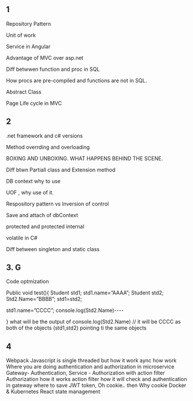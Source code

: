 ## 1
Repository Pattern

Unit of work

Service in Angular

Advantage of MVC  over asp.net

Diff betwwen function and proc in SQL

How procs are pre-compiled and functions are not in SQL.

Abstract Class

Page Life cycle in MVC

## 2
.net framework and c# versions 

Method overrding and overloading

BOXING AND UNBOXING. WHAT HAPPENS BEHIND THE SCENE.

Diff btwn Partiall class and Extension method

DB context why to use 

UOF , why use of it.

Respository pattern vs Inversion of control

Save and attach of dbContext

protected and protected internal
 
volatile in C# 

Diff between singleton and static class

## 3. G
Code optmization

Public void test(){
Student std1;
std1.name=”AAAA”;
Student std2;
Std2.Name=”BBBB”;
std1=std2;

std1.name=”CCCC”;
console.log(Std2.Name)----

}
what will be the output of console.log(Std2.Name)
// it will be CCCC as both of the objects (std1,std2) pointing ti the same objects 


## 4
Webpack
Javascript is single threaded but how it work aync how work 
Where you are doing authentication and authorization in microservice
Gateway- Authentication, Service - Authorization with action filter
Authorization how it works action filter how it will check and authentication in gateway
where to save JWT token, Oh cookie.. then Why cookie
Docker & Kubernetes 
React state management 
